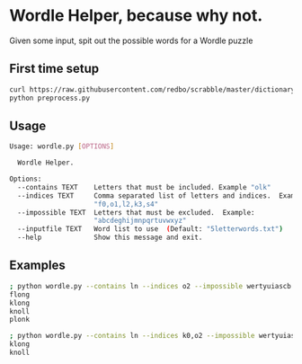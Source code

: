 # Wordle Helper, because why not.

Given some input, spit out the possible words for a Wordle puzzle

## First time setup

```sh
curl https://raw.githubusercontent.com/redbo/scrabble/master/dictionary.txt -o dictionary.txt -s
python preprocess.py
```

## Usage

```sh
Usage: wordle.py [OPTIONS]

  Wordle Helper.

Options:
  --contains TEXT    Letters that must be included. Example "olk"
  --indices TEXT     Comma separated list of letters and indices.  Example:
                     "f0,o1,l2,k3,s4"
  --impossible TEXT  Letters that must be excluded.  Example:
                     "abcdeghijmnpqrtuvwxyz"
  --inputfile TEXT   Word list to use  (Default: "5letterwords.txt")
  --help             Show this message and exit.
```

## Examples

```sh
; python wordle.py --contains ln --indices o2 --impossible wertyuiascb 
flong
klong
knoll
plonk

; python wordle.py --contains ln --indices k0,o2 --impossible wertyuiascb                        
klong
knoll

```
